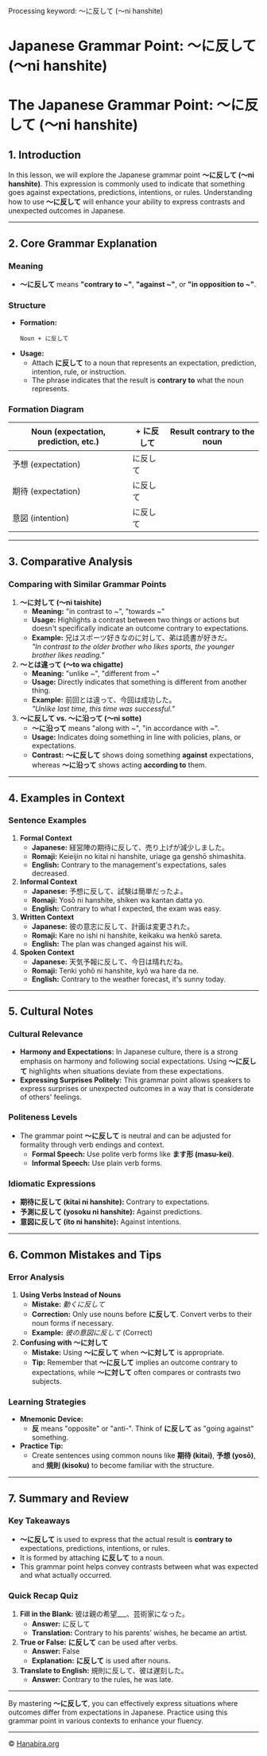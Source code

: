 Processing keyword: ～に反して (〜ni hanshite)
# Japanese Grammar Point: ～に反して (〜ni hanshite)
# The Japanese Grammar Point: ～に反して (〜ni hanshite)
## 1. Introduction
In this lesson, we will explore the Japanese grammar point **～に反して (〜ni hanshite)**. This expression is commonly used to indicate that something goes against expectations, predictions, intentions, or rules. Understanding how to use **～に反して** will enhance your ability to express contrasts and unexpected outcomes in Japanese.

---
## 2. Core Grammar Explanation
### **Meaning**
- **～に反して** means **"contrary to ~"**, **"against ~"**, or **"in opposition to ~"**.
### **Structure**
- **Formation:**
  ```
  Noun + に反して
  ```
- **Usage:**
  - Attach **に反して** to a noun that represents an expectation, prediction, intention, rule, or instruction.
  - The phrase indicates that the result is **contrary to** what the noun represents.
### **Formation Diagram**
| Noun (expectation, prediction, etc.) | + に反して | Result contrary to the noun |
|--------------------------------------|-----------|-----------------------------|
| 予想 (expectation)                   | に反して  |                             |
| 期待 (expectation)                   | に反して  |                             |
| 意図 (intention)                     | に反して  |                             |
---
## 3. Comparative Analysis
### **Comparing with Similar Grammar Points**
1. **～に対して (〜ni taishite)**
   - **Meaning:** "in contrast to ~", "towards ~"
   - **Usage:** Highlights a contrast between two things or actions but doesn't specifically indicate an outcome contrary to expectations.
   - **Example:** 兄はスポーツ好きなのに対して、弟は読書が好きだ。  
     *"In contrast to the older brother who likes sports, the younger brother likes reading."*
2. **～とは違って (〜to wa chigatte)**
   - **Meaning:** "unlike ~", "different from ~"
   - **Usage:** Directly indicates that something is different from another thing.
   - **Example:** 前回とは違って、今回は成功した。  
     *"Unlike last time, this time was successful."*
3. **～に反して vs. ～に沿って (〜ni sotte)**
   - **～に沿って** means "along with ~", "in accordance with ~".
   - **Usage:** Indicates doing something in line with policies, plans, or expectations.
   - **Contrast:** **～に反して** shows doing something **against** expectations, whereas **～に沿って** shows acting **according to** them.
---
## 4. Examples in Context
### **Sentence Examples**
1. **Formal Context**
   - **Japanese:** 経営陣の期待に反して、売り上げが減少しました。
   - **Romaji:** Keieijin no kitai ni hanshite, uriage ga genshō shimashita.
   - **English:** Contrary to the management's expectations, sales decreased.
2. **Informal Context**
   - **Japanese:** 予想に反して、試験は簡単だったよ。
   - **Romaji:** Yosō ni hanshite, shiken wa kantan datta yo.
   - **English:** Contrary to what I expected, the exam was easy.
3. **Written Context**
   - **Japanese:** 彼の意志に反して、計画は変更された。
   - **Romaji:** Kare no ishi ni hanshite, keikaku wa henkō sareta.
   - **English:** The plan was changed against his will.
4. **Spoken Context**
   - **Japanese:** 天気予報に反して、今日は晴れだね。
   - **Romaji:** Tenki yohō ni hanshite, kyō wa hare da ne.
   - **English:** Contrary to the weather forecast, it's sunny today.
---
## 5. Cultural Notes
### **Cultural Relevance**
- **Harmony and Expectations:** In Japanese culture, there is a strong emphasis on harmony and following social expectations. Using **～に反して** highlights when situations deviate from these expectations.
- **Expressing Surprises Politely:** This grammar point allows speakers to express surprises or unexpected outcomes in a way that is considerate of others' feelings.
### **Politeness Levels**
- The grammar point **～に反して** is neutral and can be adjusted for formality through verb endings and context.
  - **Formal Speech:** Use polite verb forms like **ます形 (masu-kei)**.
  - **Informal Speech:** Use plain verb forms.
### **Idiomatic Expressions**
- **期待に反して (kitai ni hanshite):** Contrary to expectations.
- **予測に反して (yosoku ni hanshite):** Against predictions.
- **意図に反して (ito ni hanshite):** Against intentions.
---
## 6. Common Mistakes and Tips
### **Error Analysis**
1. **Using Verbs Instead of Nouns**
   - **Mistake:** *動くに反して*
   - **Correction:** Only use nouns before **に反して**. Convert verbs to their noun forms if necessary.
   - **Example:** *彼の意図に反して* (Correct)
2. **Confusing with ～に対して**
   - **Mistake:** Using **～に反して** when **～に対して** is appropriate.
   - **Tip:** Remember that **～に反して** implies an outcome contrary to expectations, while **～に対して** often compares or contrasts two subjects.
### **Learning Strategies**
- **Mnemonic Device:**
  - **反** means "opposite" or "anti-". Think of **に反して** as "going against" something.
- **Practice Tip:**
  - Create sentences using common nouns like **期待 (kitai)**, **予想 (yosō)**, and **規則 (kisoku)** to become familiar with the structure.
---
## 7. Summary and Review
### **Key Takeaways**
- **～に反して** is used to express that the actual result is **contrary to** expectations, predictions, intentions, or rules.
- It is formed by attaching **に反して** to a noun.
- This grammar point helps convey contrasts between what was expected and what actually occurred.
### **Quick Recap Quiz**
1. **Fill in the Blank:**
   彼は親の希望___、芸術家になった。
   - **Answer:** に反して
   - **Translation:** Contrary to his parents’ wishes, he became an artist.
2. **True or False:**
   **に反して** can be used after verbs.
   - **Answer:** False
   - **Explanation:** **に反して** is used after nouns.
3. **Translate to English:**
   規則に反して、彼は遅刻した。
   - **Answer:** Contrary to the rules, he was late.
---
By mastering **～に反して**, you can effectively express situations where outcomes differ from expectations in Japanese. Practice using this grammar point in various contexts to enhance your fluency.


---

© [Hanabira.org](https://hanabira.org)
